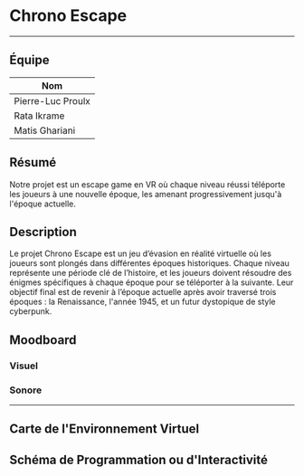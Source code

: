 # Chrono Escape

----

## Équipe 
| Nom           |
|---------------|
| Pierre-Luc Proulx  | 
| Rata Ikrame   |  
| Matis Ghariani | 

## Résumé
Notre projet est un escape game en VR où chaque niveau réussi téléporte les joueurs à une nouvelle époque, les amenant progressivement jusqu'à l'époque actuelle. 
## Description
Le projet Chrono Escape est un jeu d’évasion en réalité virtuelle où les joueurs sont plongés dans différentes époques historiques. Chaque niveau représente une période clé de l’histoire, et les joueurs doivent résoudre des énigmes spécifiques à chaque époque pour se téléporter à la suivante. Leur objectif final est de revenir à l’époque actuelle après avoir traversé trois époques : la Renaissance, l'année 1945, et un futur dystopique de style cyberpunk.
## Moodboard

### Visuel

### Sonore

----

## Carte de l'Environnement Virtuel

## Schéma de Programmation ou d'Interactivité